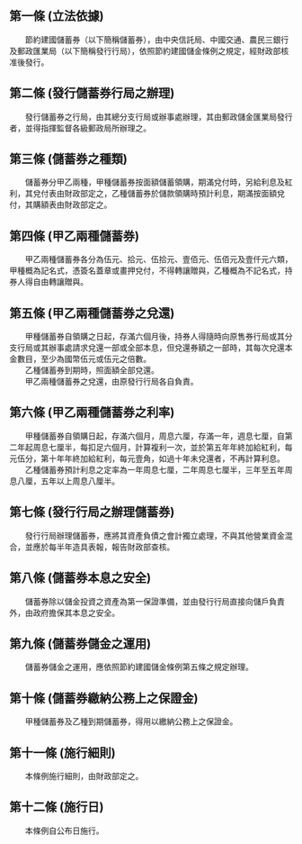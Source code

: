 第一條 (立法依據)
-----------------
　　節約建國儲蓄券（以下簡稱儲蓄券），由中央信託局、中國交通、農民三銀行及郵政匯業局（以下簡稱發行行局），依照節約建國儲金條例之規定，經財政部核准後發行。  


第二條 (發行儲蓄券行局之辦理)
-----------------------------
　　發行儲蓄券之行局，由其總分支行局或辦事處辦理，其由郵政儲金匯業局發行者，並得指揮監督各級郵政局所辦理之。  


第三條 (儲蓄券之種類)
---------------------
　　儲蓄券分甲乙兩種，甲種儲蓄券按面額儲蓄領購，期滿兌付時，另給利息及紅利，其兌付表由財政部定之，乙種儲蓄券於儲款領購時預計利息，期滿按面額兌付，其購額表由財政部定之。  


第四條 (甲乙兩種儲蓄券)
-----------------------
　　甲乙兩種儲蓄券各分為伍元、拾元、伍拾元、壹佰元、伍佰元及壹仟元六類，甲種概為記名式，憑簽名蓋章或畫押兌付，不得轉讓贈與，乙種概為不記名式，持券人得自由轉讓贈與。  


第五條 (甲乙兩種儲蓄券之兌還)
-----------------------------
　　甲種儲蓄券自領購之日起，存滿六個月後，持券人得隨時向原售券行局或其分支行局或其辦事處請求兌還一部或全部本息，但兌還券額之一部時，其每次兌還本金數目，至少為國幣伍元或伍元之倍數。  
　　乙種儲蓄券到期時，照面額全部兌還。  
　　甲乙兩種儲蓄券之兌還，由原發行行局各自負責。  


第六條 (甲乙兩種儲蓄券之利率)
-----------------------------
　　甲種儲蓄券自領購日起，存滿六個月，周息六厘，存滿一年，週息七厘，自第二年起周息七厘半，每扣足六個月，計算複利一次，並於第五年年終加給紅利，每元伍分，第十年年終加給紅利，每元壹角，如過十年未兌還者，不再計算利息。  
　　乙種儲蓄券預計利息之定率為一年周息七厘，二年周息七厘半，三年至五年周息八厘，五年以上周息八厘半。  


第七條 (發行行局之辦理儲蓄券)
-----------------------------
　　發行行局辦理儲蓄券，應將其資產負債之會計獨立處理，不與其他營業資金混合，並應於每半年造具表報，報告財政部查核。  


第八條 (儲蓄券本息之安全)
-------------------------
　　儲蓄券除以儲金投資之資產為第一保證準備，並由發行行局直接向儲戶負責外，由政府擔保其本息之安全。  


第九條 (儲蓄券儲金之運用)
-------------------------
　　儲蓄券儲金之運用，應依照節約建國儲金條例第五條之規定辦理。  


第十條 (儲蓄券繳納公務上之保證金)
---------------------------------
　　甲種儲蓄券及乙種到期儲蓄券，得用以繳納公務上之保證金。  


第十一條 (施行細則)
-------------------
　　本條例施行細則，由財政部定之。  


第十二條 (施行日)
-----------------
　　本條例自公布日施行。